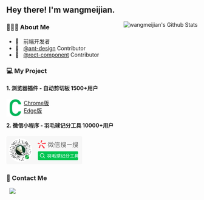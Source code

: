 <h2> Hey there! I'm wangmeijian.</h2>

<img align="right" src="https://github-readme-stats.vercel.app/api?username=wangmeijian&include_all_commits=true&count_private=true&show_icons=true&theme=tokyonight" alt="wangmeijian's Github Stats">

<h3> 👨🏻‍💻 About Me </h3>

- 🔭 &nbsp; 前端开发者
- 🌱 &nbsp; [@ant-design](https://github.com/ant-design/pro-components) Contributor
- 🌱 &nbsp; [@rect-component](https://github.com/react-component) Contributor

<h3>💻 My Project</h3>

<h4>1. 浏览器插件 - 自动剪切板 1500+用户</h4>
<img align="left" src="https://github.com/wangmeijian/auto_clipboard/raw/main/extension/images/icon@128.png" height="46" />  

[Chrome版](https://chrome.google.com/webstore/detail/inhnhgihdkbalmmojcbpalkkmhkmcdjm)  
[Edge版](https://microsoftedge.microsoft.com/addons/detail/oecjpmpbghigjifackhbapkamgaemnkj)  

<h4 style="clear: both;">2. 微信小程序 - 羽毛球记分工具 10000+用户</h4>
<img src="image/qrcode.png" width="200" />  

<h3>🤔 Contact Me</h3>

&nbsp; <a href="mailto:wangmeijian2016@gmail.com" target="_blank" rel="noopener noreferrer"><img src="https://img.icons8.com/plasticine/100/000000/gmail.png"  width="50" /></a>
